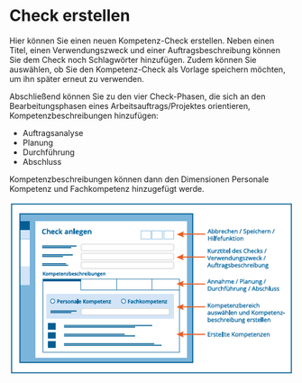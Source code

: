 # Check erstellen

Hier können Sie einen neuen Kompetenz-Check erstellen. Neben einen Titel,
einen Verwendungszweck und einer Auftragsbeschreibung können Sie dem
Check noch Schlagwörter hinzufügen. Zudem können Sie auswählen,
ob Sie den Kompetenz-Check als Vorlage speichern möchten, um ihn später erneut zu verwenden.

Abschließend können Sie zu den vier Check-Phasen, die sich an den Bearbeitungsphasen eines Arbeitsauftrags/Projektes orientieren, Kompetenzbeschreibungen hinzufügen: 
* Auftragsanalyse
* Planung 
* Durchführung 
* Abschluss 

Kompetenzbeschreibungen können dann den Dimensionen Personale Kompetenz und Fachkompetenz hinzugefügt werde.

![Übersicht der Funktionen zur Erstellung eines Checks](media/check-erstellen.png)
